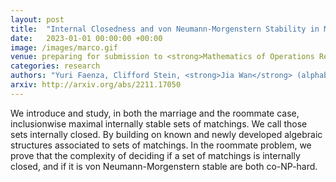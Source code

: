 ```yaml
---
layout: post
title:  "Internal Closedness and von Neumann-Morgenstern Stability in Matching Theory: Structures and Complexity"
date:   2023-01-01 00:00:00 +00:00
image: /images/marco.gif
venue: preparing for submission to <strong>Mathematics of Operations Research</strong> and to <strong>ACM Conference on Economics and Computation (EC)</strong>.
categories: research
authors: "Yuri Faenza, Clifford Stein, <strong>Jia Wan</strong> (alphabetical order)"
arxiv: http://arxiv.org/abs/2211.17050
---
```

We introduce and study, in both the marriage and the roommate case, inclusionwise maximal internally stable sets of matchings. We call those sets internally closed. By building on known and newly developed algebraic structures associated to sets of matchings. In the roommate problem, we prove that the complexity of deciding if a set of matchings is internally closed, and if it is von Neumann-Morgenstern stable are both co-NP-hard.
